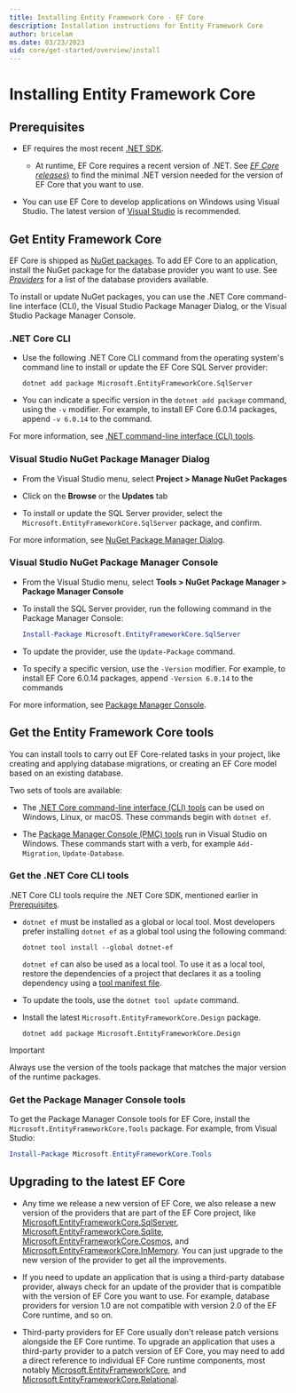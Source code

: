 ```yaml
---
title: Installing Entity Framework Core - EF Core
description: Installation instructions for Entity Framework Core
author: bricelam
ms.date: 03/23/2023
uid: core/get-started/overview/install
---
```

# Installing Entity Framework Core

## Prerequisites

* EF requires the most recent [.NET SDK](https://dotnet.microsoft.com/en-us/download).
  * At runtime, EF Core requires a recent version of .NET. See [_EF Core releases_)](xref:core/what-is-new/index) to find the minimal .NET version needed for the version of EF Core that you want to use.

* You can use EF Core to develop applications on Windows using Visual Studio. The latest version of [Visual Studio](https://visualstudio.microsoft.com/vs) is recommended.

## Get Entity Framework Core

EF Core is shipped as [NuGet packages](https://www.nuget.org/). To add EF Core to an application, install the NuGet package for the database provider you want to use. See [_Providers_](xref:core/providers/index) for a list of the database providers available.

To install or update NuGet packages, you can use the .NET Core command-line interface (CLI), the Visual Studio Package Manager Dialog, or the Visual Studio Package Manager Console.

### .NET Core CLI

* Use the following .NET Core CLI command from the operating system's command line to install or update the EF Core SQL Server provider:

  ```dotnetcli
  dotnet add package Microsoft.EntityFrameworkCore.SqlServer
  ```

* You can indicate a specific version in the `dotnet add package` command, using the `-v` modifier. For example, to install EF Core 6.0.14 packages, append `-v 6.0.14` to the command.

For more information, see [.NET command-line interface (CLI) tools](/dotnet/core/tools/).

### Visual Studio NuGet Package Manager Dialog

* From the Visual Studio menu, select **Project > Manage NuGet Packages**

* Click on the **Browse** or the **Updates** tab

* To install or update the SQL Server provider, select the `Microsoft.EntityFrameworkCore.SqlServer` package, and confirm.

For more information, see [NuGet Package Manager Dialog](/nuget/tools/package-manager-ui).

### Visual Studio NuGet Package Manager Console

* From the Visual Studio menu, select **Tools > NuGet Package Manager > Package Manager Console**

* To install the SQL Server provider, run the following command in the Package Manager Console:

  ```powershell
  Install-Package Microsoft.EntityFrameworkCore.SqlServer
  ```

* To update the provider, use the `Update-Package` command.

* To specify a specific version, use the `-Version` modifier. For example, to install EF Core 6.0.14 packages, append `-Version 6.0.14` to the commands

For more information, see [Package Manager Console](/nuget/tools/package-manager-console).

## Get the Entity Framework Core tools

You can install tools to carry out EF Core-related tasks in your project, like creating and applying database migrations, or creating an EF Core model based on an existing database.

Two sets of tools are available:

* The [.NET Core command-line interface (CLI) tools](xref:core/cli/dotnet) can be used on Windows, Linux, or macOS. These commands begin with `dotnet ef`.

* The [Package Manager Console (PMC) tools](xref:core/cli/powershell) run in Visual Studio on Windows. These commands start with a verb, for example `Add-Migration`, `Update-Database`.

<a name="cli"></a>

### Get the .NET Core CLI tools

.NET Core CLI tools require the .NET Core SDK, mentioned earlier in [Prerequisites](#prerequisites).

* `dotnet ef` must be installed as a global or local tool. Most developers prefer installing `dotnet ef` as a global tool using the following command:

  ```dotnetcli
  dotnet tool install --global dotnet-ef
  ```

  `dotnet ef` can also be used as a local tool. To use it as a local tool, restore the dependencies of a project that declares it as a tooling dependency using a [tool manifest file](/dotnet/core/tools/global-tools#install-a-local-tool).

* To update the tools, use the `dotnet tool update` command.

* Install the latest `Microsoft.EntityFrameworkCore.Design` package.

  ```dotnetcli
  dotnet add package Microsoft.EntityFrameworkCore.Design
  ```

> [!IMPORTANT]
> Always use the version of the tools package that matches the major version of the runtime packages.

### Get the Package Manager Console tools

To get the Package Manager Console tools for EF Core, install the `Microsoft.EntityFrameworkCore.Tools` package. For example, from Visual Studio:

```powershell
Install-Package Microsoft.EntityFrameworkCore.Tools
```

## Upgrading to the latest EF Core

* Any time we release a new version of EF Core, we also release a new version of the providers that are part of the EF Core project, like [Microsoft.EntityFrameworkCore.SqlServer](https://www.nuget.org/packages/Microsoft.EntityFrameworkCore.SqlServer), [Microsoft.EntityFrameworkCore.Sqlite](https://www.nuget.org/packages/Microsoft.EntityFrameworkCore.Sqlite), [Microsoft.EntityFrameworkCore.Cosmos](https://www.nuget.org/packages/Microsoft.EntityFrameworkCore.Cosmos), and [Microsoft.EntityFrameworkCore.InMemory](https://www.nuget.org/packages/Microsoft.EntityFrameworkCore.InMemory). You can just upgrade to the new version of the provider to get all the improvements.

* If you need to update an application that is using a third-party database provider, always check for an update of the provider that is compatible with the version of EF Core you want to use. For example, database providers for version 1.0 are not compatible with version 2.0 of the EF Core runtime, and so on.

* Third-party providers for EF Core usually don't release patch versions alongside the EF Core runtime. To upgrade an application that uses a third-party provider to a patch version of EF Core, you may need to add a direct reference to individual EF Core runtime components, most notably [Microsoft.EntityFrameworkCore](https://www.nuget.org/packages/Microsoft.EntityFrameworkCore/), and [Microsoft.EntityFrameworkCore.Relational](https://www.nuget.org/packages/Microsoft.EntityFrameworkCore.Relational/).
